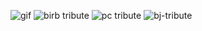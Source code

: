 ![gif](https://media2.giphy.com/media/13HgwGsXF0aiGY/200w.webp?cid=ecf05e47f2df421f03465f0922e768e6ec22856870bcc3e0&rid=200w.webp)
![birb tribute](https://i.imgur.com/mo1W0Fw.gif)
![pc tribute](https://github.com/erdii/erdii/assets/5539202/e2ae1655-c4ff-4cc8-a47d-6daad5e8c990)
![bj-tribute](https://github.com/erdii/erdii/assets/5539202/92da3595-8684-47c1-8bdf-0426b4edfad5)
